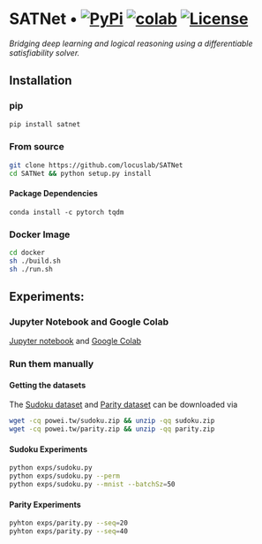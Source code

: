 # SATNet • [![PyPi][pypi-image]][pypi] [![colab][colab-image]][colab] [![License][license-image]][license] 

[license-image]: https://img.shields.io/badge/License-MIT-yellow.svg
[license]: LICENSE

[pypi-image]: https://img.shields.io/pypi/v/satnet.svg
[pypi]: https://pypi.python.org/pypi/satnet

[colab-image]: https://colab.research.google.com/assets/colab-badge.svg
[colab]: https://colab.research.google.com/

*Bridging deep learning and logical reasoning using a differentiable satisfiability solver.*

## Installation

### pip
```bash
pip install satnet
```


### From source
```bash
git clone https://github.com/locuslab/SATNet
cd SATNet && python setup.py install
```

#### Package Dependencies
```
conda install -c pytorch tqdm
```


### Docker Image
```bash
cd docker
sh ./build.sh
sh ./run.sh
```

## Experiments:
### Jupyter Notebook and Google Colab
[Jupyter notebook](https://github.com/locuslab/SATNet/blob/master/notebooks/Learning%20and%20Solving%20Sudoku%20via%20SATNet.ipynb)
and [Google Colab]()

### Run them manually

#### Getting the datasets
The [Sudoku dataset](https://powei.tw/sudoku.zip) and [Parity dataset](https://powei.tw/parity.zip) can be downloaded via

```bash
wget -cq powei.tw/sudoku.zip && unzip -qq sudoku.zip
wget -cq powei.tw/parity.zip && unzip -qq parity.zip
```
#### Sudoku Experiments
```bash
python exps/sudoku.py
python exps/sudoku.py --perm
python exps/sudoku.py --mnist --batchSz=50
```

#### Parity Experiments
```bash
pyhton exps/parity.py --seq=20
pyhton exps/parity.py --seq=40
```
